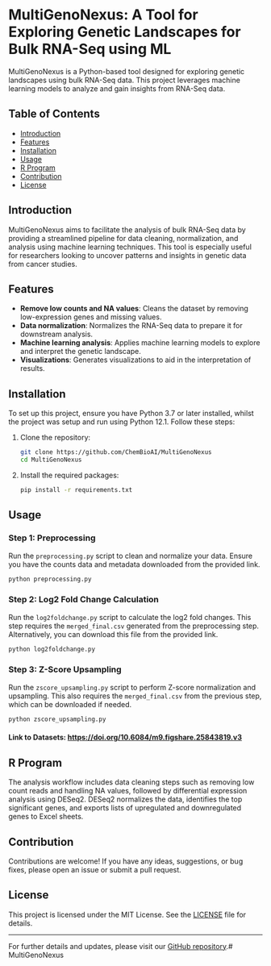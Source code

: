 # MultiGenoNexus: A Tool for Exploring Genetic Landscapes for Bulk RNA-Seq using ML

MultiGenoNexus is a Python-based tool designed for exploring genetic landscapes using bulk RNA-Seq data. This project leverages machine learning models to analyze and gain insights from RNA-Seq data.

## Table of Contents
- [Introduction](#introduction)
- [Features](#features)
- [Installation](#installation)
- [Usage](#usage)
- [R Program](#r-program)
- [Contribution](#contribution)
- [License](#license)

## Introduction
MultiGenoNexus aims to facilitate the analysis of bulk RNA-Seq data by providing a streamlined pipeline for data cleaning, normalization, and analysis using machine learning techniques. This tool is especially useful for researchers looking to uncover patterns and insights in genetic data from cancer studies.

## Features
- **Remove low counts and NA values**: Cleans the dataset by removing low-expression genes and missing values.
- **Data normalization**: Normalizes the RNA-Seq data to prepare it for downstream analysis.
- **Machine learning analysis**: Applies machine learning models to explore and interpret the genetic landscape.
- **Visualizations**: Generates visualizations to aid in the interpretation of results.

## Installation
To set up this project, ensure you have Python 3.7 or later installed, whilst the project was setup and run using Python 12.1. 
Follow these steps:

1. Clone the repository:
   ```bash
   git clone https://github.com/ChemBioAI/MultiGenoNexus
   cd MultiGenoNexus
   ```

2. Install the required packages:
   ```bash
   pip install -r requirements.txt
   ```

## Usage
### Step 1: Preprocessing
Run the `preprocessing.py` script to clean and normalize your data. Ensure you have the counts data and metadata downloaded from the provided link.
   ```bash
   python preprocessing.py
   ```

### Step 2: Log2 Fold Change Calculation
Run the `log2foldchange.py` script to calculate the log2 fold changes. This step requires the `merged_final.csv` generated from the preprocessing step. Alternatively, you can download this file from the provided link.
   ```bash
   python log2foldchange.py
   ```

### Step 3: Z-Score Upsampling
Run the `zscore_upsampling.py` script to perform Z-score normalization and upsampling. This also requires the `merged_final.csv` from the previous step, which can be downloaded if needed.
   ```bash
   python zscore_upsampling.py
   ```
#### Link to Datasets: https://doi.org/10.6084/m9.figshare.25843819.v3

## R Program
The analysis workflow includes data cleaning steps such as removing low count reads and handling NA values, followed by differential expression analysis using DESeq2. DESeq2 normalizes the data, identifies the top significant genes, and exports lists of upregulated and downregulated genes to Excel sheets.

## Contribution
Contributions are welcome! If you have any ideas, suggestions, or bug fixes, please open an issue or submit a pull request. 

## License
This project is licensed under the MIT License. See the [LICENSE](LICENSE) file for details.

---

For further details and updates, please visit our [GitHub repository](https://github.com/ChemBioAI/MultiGenoNexus).#   M u l t i G e n o N e x u s  
 